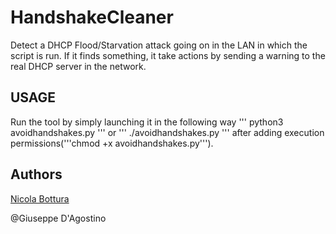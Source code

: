 # HandshakeCleaner
Detect a DHCP Flood/Starvation attack going on in the LAN in which the script is run.
If it finds something, it take actions by sending a warning to the real DHCP server in the network.

## USAGE
Run the tool by simply launching it in the following way
'''
python3 avoidhandshakes.py
'''
or
'''
./avoidhandshakes.py
'''
after adding execution permissions('''chmod +x avoidhandshakes.py''').

## Authors 
[Nicola Bottura](https://github.com/NicolaBottura)

@Giuseppe D'Agostino
